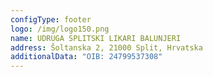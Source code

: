 ```yaml
---
configType: footer
logo: /img/logo150.png
name: UDRUGA SPLITSKI LIKARI BALUNJERI
address: Šoltanska 2, 21000 Split, Hrvatska
additionalData: "OIB: 24799537308"
---
```

